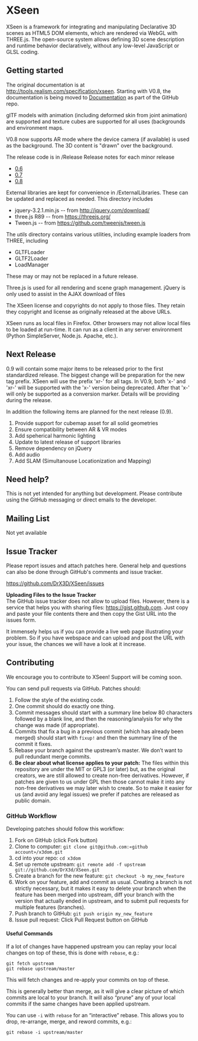 # XSeen

XSeen is a framework for integrating and manipulating Declarative 3D scenes as HTML5 DOM elements, which are rendered via WebGL with THREE.js. The open-source system allows defining 3D scene description and runtime
behavior declaratively, without any low-level JavaScript or GLSL coding.


## Getting started

The original documentation is at http://tools.realism.com/specification/xseen. Starting with V0.8, the documentation is being moved to [Documentation](Documentation/Documentation.md) as part of the GitHub repo.

glTF models with animation (including deformed skin from joint animation) are supported and texture cubes are supported for all uses (backgrounds and environment maps. 

V0.8 now supports AR mode where the device camera (if available) is used as the background. The 3D content is "drawn" over the background.

The release code is in /Release
Release notes for each minor release
 
 * [0.6](Documentation/ReleaseNotes-V.6.md)
 * [0.7](Documentation/ReleaseNotes-V.7.md)
 * [0.8](Documentation/ReleaseNotes-V.8.md)


External libraries are kept for convenience in /ExternalLibraries. These can be updated
and replaced as needed. This directory includes
 * jquery-3.2.1.min.js -- from http://jquery.com/download/
 * three.js R89 -- from https://threejs.org/
 * Tween.js -- from https://github.com/tweenjs/tween.js


The _utils_ directory contains various utilities, including example loaders from THREE, including
 * GLTFLoader
 * GLTF2Loader
 * LoadManager

These may or may not be replaced in a future release. 


Three.js is used for all rendering and scene graph management. jQuery is only used to assist in the AJAX download of files

The XSeen license and copyrights do not apply to those files. They retain they copyright and license
as originally released at the above URLs.


XSeen runs as local files in Firefox. Other browsers may not allow local files to be loaded
at run-time. It can run as a client in any server environment (Python SimpleServer, Node.js. Apache, etc.).

## Next Release

0.9 will contain some major items to be released prior to the first standardized release. The biggest change will be preparation for the new tag prefix. XSeen will use the prefix 'xr-' for all tags. In V0.9, both 'x-' and 'xr-' will be supported with the 'x-' version being deprecated. After that 'x-' will only be supported as a conversion marker. Details will be providing during the release. 

In addition the following items are planned for the next release (0.9).

 1. Provide support for cubemap asset for all solid geometries
 1. Ensure compatibility between AR & VR modes
 1. Add speherical harmonic lighting
 1. Update to latest release of support libraries
 1. Remove dependency on jQuery
 1. Add audio
 1. Add SLAM (Simultanouse Locationization and Mapping)




Need help?
----------
This is not yet intended for anything but development. Please contribute using
the GitHub messaging or direct emails to the developer.


Mailing List
-------------
Not yet available


Issue Tracker
-------------
Please report issues and attach patches here. General help and questions can also be done through GitHub's comments and issue tracker.

https://github.com/DrX3D/XSeen/issues


**Uploading Files to the Issue Tracker**   
The GitHub issue tracker does not allow to upload files. However, there is a service that helps you with sharing files: https://gist.github.com. Just copy and paste your file contents there and then copy the Gist URL into the issues form.

It immensely helps us if you can provide a live web page illustrating your problem. So if you have webspace and can upload and post the URL with your issue, the chances we will have a look at it increase.


Contributing
------------
We encourage you to contribute to XSeen! Support will be coming soon.

You can send pull requests via GitHub. Patches should:

 1. Follow the style of the existing code.
 1. One commit should do exactly one thing.
 1. Commit messages should start with a summary line below 80 characters followed by a blank line, and then the reasoning/analysis for why the change was made (if appropriate).
 1. Commits that fix a bug in a previous commit (which has already been merged) should start with `fixup!` and then the summary line of the commit it fixes.
 1. Rebase your branch against the upstream’s master. We don’t want to pull redundant merge commits.
 1. **Be clear about what license applies to your patch:** The files within this repository are under the MIT or GPL3 (or later) but, as the original creators, we are still allowed to create non-free derivatives. However, if patches are given to us under GPL then those cannot make it into any non-free derivatives we may later wish to create. So to make it easier for us (and avoid any legal issues) we prefer if patches are released as public domain.


### GitHub Workflow

Developing patches should follow this workflow:

  1.  Fork on GitHub (click Fork button)
  1.  Clone to computer: `git clone git@github.com:«github account»/x3dom.git`
  1.  cd into your repo: `cd x3dom`
  1.  Set up remote upstream: `git remote add -f upstream git://github.com/DrX3d/XSeen.git`
  1.  Create a branch for the new feature: `git checkout -b my_new_feature`
  1.  Work on your feature, add and commit as usual. Creating a branch is not strictly necessary, but it makes it easy to delete your branch when the feature has been merged into upstream, diff your branch with the version that actually ended in upstream, and to submit pull requests for multiple features (branches).
  1.  Push branch to GitHub: `git push origin my_new_feature`
  1.  Issue pull request: Click Pull Request button on GitHub

#### Useful Commands

If a lot of changes have happened upstream you can replay your local changes on top of these, this is done with `rebase`, e.g.:

    git fetch upstream
    git rebase upstream/master

This will fetch changes and re-apply your commits on top of these.

This is generally better than merge, as it will give a clear picture of which commits are local to your branch. It will also “prune” any of your local commits if the same changes have been applied upstream.

You can use `-i` with `rebase` for an “interactive” rebase. This allows you to drop, re-arrange, merge, and reword commits, e.g.:

	git rebase -i upstream/master

[GPL 3]:         http://www.gnu.org/copyleft/gpl.html
